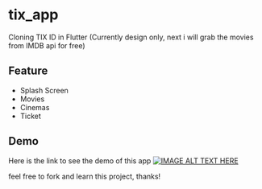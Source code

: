 # tix_app

Cloning TIX ID in Flutter (Currently design only, next i will grab the movies from IMDB api for free)

## Feature
* Splash Screen
* Movies
* Cinemas
* Ticket

## Demo
Here is the link to see the demo of this app
[![IMAGE ALT TEXT HERE](https://img.youtube.com/vi/xUAu92MLXUE/0.jpg)](https://www.youtube.com/watch?v=xUAu92MLXUE)

feel free to fork and learn this project, thanks!